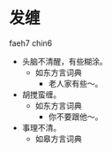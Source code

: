 # 发缠
faeh7 chin6
+ 头脑不清醒，有些糊涂。
  * 如东方言词典
    - 老人家有些～。
+ 胡搅蛮缠。
  * 如东方言词典
    - 你不要跟他～。
+ 事理不清。
  * 如皋方言词典
